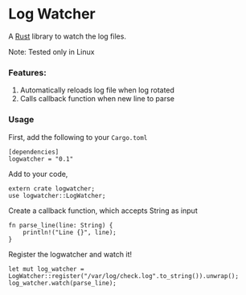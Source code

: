 # Log Watcher

A [Rust](https://www.rust-lang.org/) library to watch the log files.

Note: Tested only in Linux

### Features:
1. Automatically reloads log file when log rotated
2. Calls callback function when new line to parse

### Usage

First, add the following to your `Cargo.toml`

    [dependencies]
    logwatcher = "0.1"

Add to your code,

    extern crate logwatcher;
    use logwatcher::LogWatcher;

Create a callback function, which accepts String as input

    fn parse_line(line: String) {
        println!("Line {}", line);
    }

Register the logwatcher and watch it!

    let mut log_watcher = LogWatcher::register("/var/log/check.log".to_string()).unwrap();
    log_watcher.watch(parse_line);

